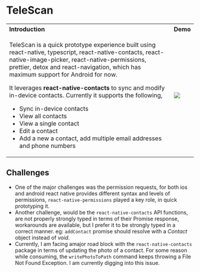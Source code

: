 # TeleScan


  <table border="0">
  <tr>
  <th  align="left">Introduction</th>
  <th  align="left">Demo</th>
  </tr>
  <tr>
  <td>
  
  TeleScan is a quick prototype experience built using react-native, typescript, react-native-contacts, react-native-image-picker, react-native-permissions, prettier, detox and react-navigation, which has maximum support for Android for now.
  
  It leverages <b>react-native-contacts</b> to sync and modify in-device contacts. Currently it supports the following, 
  <ul>
    <li>Sync in-device contacts</li>
    <li>View all contacts</li>
    <li>View a single contact</li>
    <li>Edit a contact</li>
    <li>Add a new a contact, add multiple email addresses and phone numbers</li>
  </ul>
  </td>
  
  <td>
  <img src="https://user-images.githubusercontent.com/13440061/129226225-c815e872-b44d-446a-a2ab-e39465ee45eb.gif" />
  </td>
</tr>
</table>


## Challenges

- One of the major challenges was the permission requests, for both ios and android react native provides different syntax and levels of permissions, `react-native-permissions` played a key role, in quick prototyping it. 
- Another challenge, would be the `react-native-contacts` API functions, are not properly strongly typed in terms of their Promise response, workarounds are available, but I prefer it to be strongly typed in a correct manner. eg: `addContact` promise should resolve with a *Contact* object instead of *void*.
- Currently, I am facing amajor road block with the `react-native-contacts` package in terms of updating the photo of a contact. For some reason while consuming, the `writePhotoToPath` command keeps throwing a File Not Found Exception. I am currently digging into this issue.
